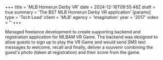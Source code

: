 +++
title = 'MLB Homerun Derby VR'
date = 2024-12-16T09:55:46Z
draft = true
summary = 'The BST MLB Homerun Derby VR application'
[params]
  type = 'Tech Lead'
  client = 'MLB'
  agency = 'Imagination'
  year = '2017'
  video = ''
+++

Managed freelance development to create supporting backend and registration application for MLBAM VR Game. The backend was designed to allow guests to sign up to play the VR Game and would send SMS text messages to welcome, recall and finally, deliver a souvenir combining the guest's photo (taken at registration) and their score from the game.
